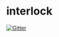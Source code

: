 # interlock

[![Gitter](https://badges.gitter.im/Join%20Chat.svg)](https://gitter.im/divmain/interlock?utm_source=badge&utm_medium=badge&utm_campaign=pr-badge&utm_content=badge)